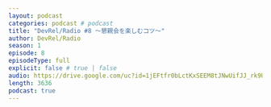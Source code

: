 ```yaml
---
layout: podcast
categories: podcast # podcast
title: "DevRel/Radio #8 〜懇親会を楽しむコツ〜"
author: DevRel/Radio
season: 1
episode: 8
episodeType: full
explicit: false # true | false
audio: https://drive.google.com/uc?id=1jEFtfr0bLctKxSEEM8tJNwUifJJ_rk9U
length: 3636
podcast: true
---
```

